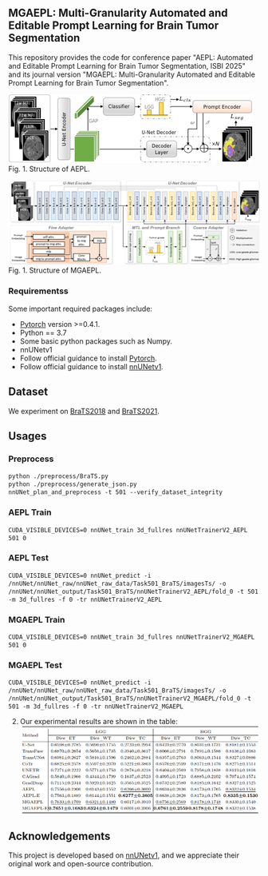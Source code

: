 ## MGAEPL: Multi-Granularity Automated and Editable Prompt Learning for Brain Tumor Segmentation
This repository provides the code for conference paper "AEPL: Automated and Editable Prompt Learning for Brain Tumor Segmentation, ISBI 2025" and its journal version "MGAEPL: Multi-Granularity Automated and Editable
Prompt Learning for Brain Tumor Segmentation". 





![AEPL](./pictures/AEPL_v6.png)
Fig. 1. Structure of AEPL.

![MGAEPL](./pictures/AEPL_v13.png)
Fig. 1. Structure of MGAEPL.

### Requirementss
Some important required packages include:
* [Pytorch][torch_link] version >=0.4.1.
* Python == 3.7 
* Some basic python packages such as Numpy.
* nnUNetv1
* Follow official guidance to install [Pytorch][torch_link]. 
* Follow official guidance to install [nnUNetv1][nnUNetv1_link].

[torch_link]:https://pytorch.org/
[nnUNetv1_link]:https://github.com/MIC-DKFZ/nnUNet/tree/nnunetv1?tab=readme-ov-file#installation

## Dataset
We experiment on [BraTS2018][BraTS2018_link] and [BraTS2021][BraTS2018_link].

[BraTS2018_link]:https://www.med.upenn.edu/sbia/brats2018/data.html
[BraTS2021_link]:https://www.cancerimagingarchive.net/analysis-result/rsna-asnr-miccai-brats-2021/
## Usages
### Preprocess
```
python ./preprocess/BraTS.py
python ./preprocess/generate_json.py
nnUNet_plan_and_preprocess -t 501 --verify_dataset_integrity
```

### AEPL Train
```
CUDA_VISIBLE_DEVICES=0 nnUNet_train 3d_fullres nnUNetTrainerV2_AEPL 501 0
```

### AEPL Test
```
CUDA_VISIBLE_DEVICES=0 nnUNet_predict -i /nnUNet/nnUNet_raw/nnUNet_raw_data/Task501_BraTS/imagesTs/ -o /nnUNet/nnUNet_output/Task501_BraTS/nnUNetTrainerV2_AEPL/fold_0 -t 501 -m 3d_fullres -f 0 -tr nnUNetTrainerV2_AEPL
```
### MGAEPL Train
```
CUDA_VISIBLE_DEVICES=0 nnUNet_train 3d_fullres nnUNetTrainerV2_MGAEPL 501 0
```

### MGAEPL Test
```
CUDA_VISIBLE_DEVICES=0 nnUNet_predict -i /nnUNet/nnUNet_raw/nnUNet_raw_data/Task501_BraTS/imagesTs/ -o /nnUNet/nnUNet_output/Task501_BraTS/nnUNetTrainerV2_MGAEPL/fold_0 -t 501 -m 3d_fullres -f 0 -tr nnUNetTrainerV2_MGAEPL
```
2. Our experimental results are shown in the table:
![refinement](./pictures/MGAEPL_COMP.png)


## Acknowledgements

This project is developed based on [nnUNetv1](https://github.com/MIC-DKFZ/nnUNet/tree/nnunetv1), and we appreciate their original work and open-source contribution.

